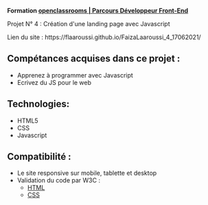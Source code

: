 __Formation <a href="https://openclassrooms.com/fr/paths/314-developpeur-front-end">openclassrooms | Parcours Développeur Front-End</a>__
<p>Projet N° 4 : Création d'une landing page avec Javascript</p>
<p>Lien du site : https://flaaroussi.github.io/FaizaLaaroussi_4_17062021/</p> 


## Compétances acquises dans ce projet :
   * Apprenez à programmer avec Javascript
   * Ecrivez du JS pour le web

## Technologies:
   * HTML5
   * CSS
   * Javascript

## Compatibilité :
   * Le site responsive sur mobile, tablette et desktop
   * Validation du code par W3C :
      - <a href="https://validator.w3.org/nu/?doc=https%3A%2F%2Fflaaroussi.github.io%2FFaizaLaaroussi_4_17062021%2F">HTML</a>
      - <a href="http://jigsaw.w3.org/css-validator/validator?uri=https%3A%2F%2Fflaaroussi.github.io%2FFaizaLaaroussi_4_17062021%2F&profile=css3svg&usermedium=all&warning=1&vextwarning=&lang=fr">CSS</a>
      
